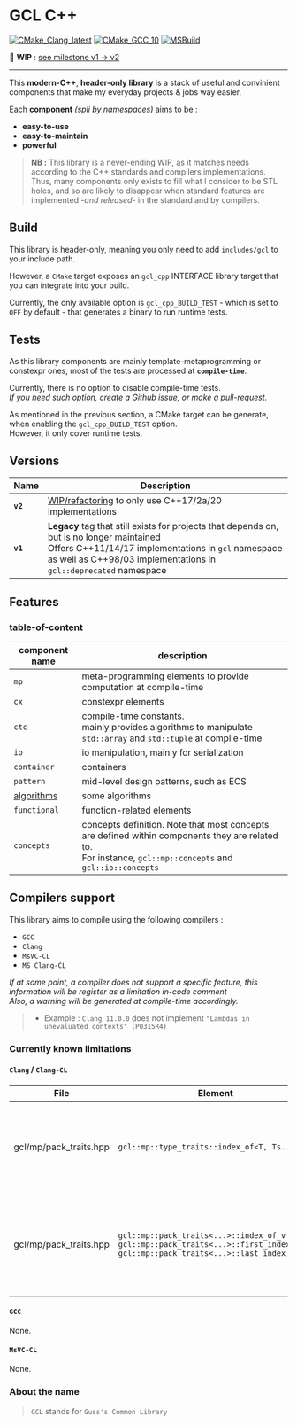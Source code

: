# **GCL C++**

[![CMake_Clang_latest](https://github.com/GuillaumeDua/GCL_CPP/actions/workflows/cmake_clang_latest.yml/badge.svg?branch=master&event=push)](https://github.com/GuillaumeDua/GCL_CPP/actions/workflows/cmake_clang_latest.yml)
[![CMake_GCC_10](https://github.com/GuillaumeDua/GCL_CPP/actions/workflows/cmake_gcc_10.yml/badge.svg?branch=master&event=push)](https://github.com/GuillaumeDua/GCL_CPP/actions/workflows/cmake_gcc_10.yml)
[![MSBuild](https://github.com/GuillaumeDua/GCL_CPP/actions/workflows/msbuild.yml/badge.svg?branch=master&event=push)](https://github.com/GuillaumeDua/GCL_CPP/actions/workflows/msbuild.yml)

:construction: **WIP** : [see milestone v1 -> v2](https://github.com/GuillaumeDua/GCL_CPP/milestone/2)

---

This **modern-C++**, **header-only library** is a stack of useful and convinient components that make my everyday projects & jobs way easier.

Each **component** *(spli by namespaces)* aims to be :

- **easy-to-use**
- **easy-to-maintain**
- **powerful**

> **NB :** This library is a never-ending WIP, as it matches needs according to the C++ standards and compilers implementations.  
> Thus, many components only exists to fill what I consider to be STL holes, and so are likely to disappear when standard features are implemented *-and released-* in the standard and by compilers.  

## Build

This library is header-only, meaning you only need to add `includes/gcl` to your include path.

However, a `CMake` target exposes an `gcl_cpp` INTERFACE library target that you can integrate into your build.  

Currently, the only available option is `gcl_cpp_BUILD_TEST` - which is set to `OFF` by default - that generates a binary to run runtime tests.

## Tests

As this library components are mainly template-metaprogramming or constexpr ones, most of the tests are processed at **`compile-time`**.  

Currently, there is no option to disable compile-time tests.  
*If you need such option, create a Github issue, or make a pull-request.*

As mentioned in the previous section, a CMake target can be generate, when enabling the `gcl_cpp_BUILD_TEST` option.  
However, it only cover runtime tests.

## Versions

| Name | Description |
| ---- | ----------- |
| **`v2`** | [WIP/refactoring](https://github.com/GuillaumeDua/GCL_CPP/milestone/2) to only use C++17/2a/20 implementations |
| **`v1`** | **Legacy** tag that still exists for projects that depends on, but is no longer maintained<br>Offers C++11/14/17 implementations in `gcl` namespace<br>as well as C++98/03 implementations in `gcl::deprecated` namespace |

## Features

### table-of-content

| **component** name | description                                                                                |
|--------------------|--------------------------------------------------------------------------------------------|
| `mp`           | meta-programming elements to provide computation at compile-time       |
| `cx`           | constexpr elements |
| `ctc`          | compile-time constants.<br>mainly provides algorithms to manipulate `std::array` and `std::tuple` at compile-time |
| `io`           | io manipulation, mainly for serialization |
| `container`    | containers |
| `pattern`      | mid-level design patterns, such as ECS |
| [algorithms](./includes/gcl/algorithms/README.md)   | some algorithms |
| `functional`   | function-related elements |
| `concepts`     | concepts definition. Note that most concepts are defined within components they are related to.<br>For instance, `gcl::mp::concepts` and `gcl::io::concepts` |


## Compilers support

This library aims to compile using the following compilers :

- `GCC`
- `Clang`
- `MsVC-CL`
- `MS Clang-CL`

*If at some point, a compiler does not support a specific feature, this information will be register as a limitation in-code comment  
Also, a warning will be generated at compile-time accordingly.*

> - Example : `Clang 11.0.0` does not implement `"Lambdas in unevaluated contexts" (P0315R4)`

### Currently known limitations

#### **`Clang`** / **`Clang-CL`**

| File | Element | Description |
| --------- | ------- | ----------- |
| gcl/mp/pack_traits.hpp | `gcl::mp::type_traits::index_of<T, Ts...>` | uses an alternative implementation that use recursion, in opposition to other compilers |
| gcl/mp/pack_traits.hpp | `gcl::mp::pack_traits<...>::index_of_v`<br>`gcl::mp::pack_traits<...>::first_index_of_v`<br>`gcl::mp::pack_traits<...>::last_index_of_v` | Known limitation of Clang 12.0.0<br>*Invalid operands to binary expression ('const auto' and 'int')* |

#### **`GCC`**

None.

#### **`MsVC-CL`**

None.

### About the name

> `GCL` stands for `Guss's Common Library`
